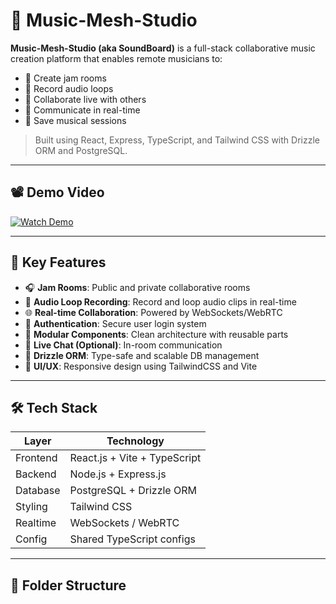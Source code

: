 # 🎵 Music-Mesh-Studio

**Music-Mesh-Studio (aka SoundBoard)** is a full-stack collaborative music creation platform that enables remote musicians to:

- 🎸 Create jam rooms
- 🎤 Record audio loops
- 👥 Collaborate live with others
- 💬 Communicate in real-time
- 💾 Save musical sessions

> Built using React, Express, TypeScript, and Tailwind CSS with Drizzle ORM and PostgreSQL.

---

## 📽 Demo Video

[![Watch Demo](https://img.youtube.com/vi/YOUR_VIDEO_ID/0.jpg)](https://www.youtube.com/watch?v=YOUR_VIDEO_ID)

---

## 🧠 Key Features

- 🎧 **Jam Rooms**: Public and private collaborative rooms
- 🔁 **Audio Loop Recording**: Record and loop audio clips in real-time
- 🌐 **Real-time Collaboration**: Powered by WebSockets/WebRTC
- 🔐 **Authentication**: Secure user login system
- 🧩 **Modular Components**: Clean architecture with reusable parts
- 💬 **Live Chat (Optional)**: In-room communication
- 🧠 **Drizzle ORM**: Type-safe and scalable DB management
- 🎨 **UI/UX**: Responsive design using TailwindCSS and Vite

---

## 🛠️ Tech Stack

| Layer        | Technology                |
|--------------|---------------------------|
| Frontend     | React.js + Vite + TypeScript |
| Backend      | Node.js + Express.js       |
| Database     | PostgreSQL + Drizzle ORM   |
| Styling      | Tailwind CSS               |
| Realtime     | WebSockets / WebRTC        |
| Config       | Shared TypeScript configs  |

---

## 📁 Folder Structure

